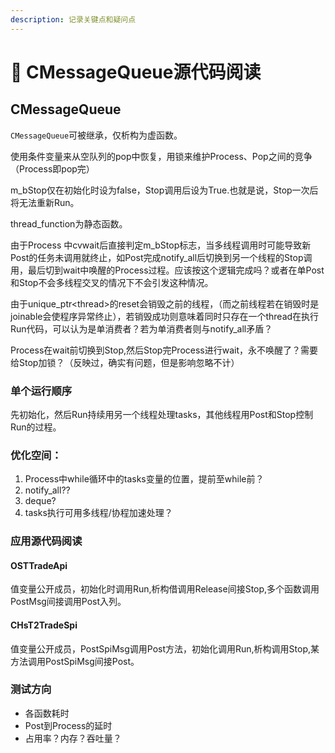 ```yaml
---
description: 记录关键点和疑问点
---
```


# 😤 CMessageQueue源代码阅读

## CMessageQueue

`CMessageQueue`可被继承，仅析构为虚函数。

使用条件变量来从空队列的pop中恢复，用锁来维护Process、Pop之间的竞争（Process即pop完）

m\_bStop仅在初始化时设为false，Stop调用后设为True.也就是说，Stop一次后将无法重新Run。

thread\_function为静态函数。

由于Process 中cvwait后直接判定m\_bStop标志，当多线程调用时可能导致新Post的任务未调用就终止，如Post完成notify\_all后切换到另一个线程的Stop调用，最后切到wait中唤醒的Process过程。应该按这个逻辑完成吗？或者在单Post和Stop不会多线程交叉的情况下不会引发这种情况。

由于unique\_ptr\<thread>的reset会销毁之前的线程，（而之前线程若在销毁时是joinable会使程序异常终止），若销毁成功则意味着同时只存在一个thread在执行Run代码，可以认为是单消费者？若为单消费者则与notify\_all矛盾？

Process在wait前切换到Stop,然后Stop完Process进行wait，永不唤醒了？需要给Stop加锁？（反映过，确实有问题，但是影响忽略不计）

### 单个运行顺序

先初始化，然后Run持续用另一个线程处理tasks，其他线程用Post和Stop控制Run的过程。



### 优化空间：

1. Process中while循环中的tasks变量的位置，提前至while前？
2. notify\_all??
3. deque?
4. tasks执行可用多线程/协程加速处理？

### 应用源代码阅读

#### OSTTradeApi

值变量公开成员，初始化时调用Run,析构借调用Release间接Stop,多个函数调用PostMsg间接调用Post入列。

#### CHsT2TradeSpi

值变量公开成员，PostSpiMsg调用Post方法，初始化调用Run,析构调用Stop,某方法调用PostSpiMsg间接Post。

### 测试方向

* 各函数耗时
* Post到Process的延时
* 占用率？内存？吞吐量？

